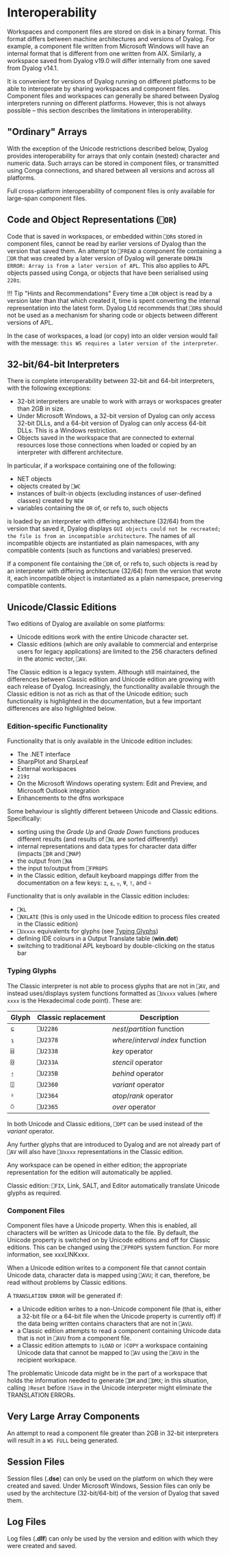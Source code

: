 # Interoperability

Workspaces and component files are stored on disk in a binary format. This format differs between machine architectures and versions of Dyalog. For example, a component file written from Microsoft Windows will have an internal format that is different from one written from AIX. Similarly, a workspace saved from Dyalog v19.0 will differ internally from one saved from Dyalog v14.1.

It is convenient for versions of Dyalog running on different platforms to be able to interoperate by sharing workspaces and component files. Component files and workspaces can generally be shared between Dyalog interpreters running on different platforms. However, this is not always possible – this section describes the limitations in interoperability.

## "Ordinary" Arrays

With the exception of the Unicode restrictions described below, Dyalog provides interoperability for arrays that only contain (nested) character and numeric data. Such arrays can be stored in component files, or transmitted using Conga connections, and shared between all versions and across all platforms.  

Full cross-platform interoperability of component files is only available for large-span component files.

## Code and Object Representations (`⎕OR`)
Code that is saved in workspaces, or embedded within `⎕OR`s stored in component files, cannot be read by earlier versions of Dyalog than the version that saved them. An attempt to `⎕FREAD` a component file containing a `⎕OR` that was created by a later version of Dyalog will generate `DOMAIN ERROR: Array is from a later version of APL`. This also applies to APL objects passed using Conga, or objects that have been serialised using `220⌶`.

!!! Tip "Hints and Recommendations"
    Every time a `⎕OR` object is read by a version later than that which created it, time is spent converting the internal representation into the latest form. Dyalog Ltd recommends that `⎕OR`s should not be used as a mechanism for sharing code or objects between different versions of APL.

In the case of workspaces, a load (or copy) into an older version would fail with the message: `this WS requires a later version of the interpreter`.

## 32-bit/64-bit Interpreters
There is complete interoperability between 32-bit and 64-bit interpreters, with the following exceptions:  

* 32-bit interpreters are unable to work with arrays or workspaces greater than 2GB in size.
* Under Microsoft Windows, a 32-bit version of Dyalog can only access 32-bit
DLLs, and a 64-bit version of Dyalog can only access 64-bit DLLs. This is a Windows restriction.
* Objects saved in the workspace that are connected to external resources lose
those connections when loaded or copied by an interpreter with different architecture.

In particular, if a workspace containing one of the following:  

* NET objects
* objects created by `⎕WC`
* instances of built-in objects (excluding instances of user-defined classes) created by `NEW`
* variables containing the `OR` of, or refs to, such objects

is loaded by an interpreter with differing architecture (32/64) from the version that saved it, Dyalog displays `GUI objects could not be recreated; the file is from an incompatible architecture`. The names of all incompatible objects are instantiated as plain namespaces, with any compatible contents (such as functions and variables) preserved.

If a component file containing the `⎕OR` of, or refs to, such objects is read by an interpreter with differing architecture (32/64) from the version that wrote it, each incompatible object is instantiated as a plain namespace, preserving compatible contents.

## Unicode/Classic Editions
Two editions of Dyalog are available on some platforms:  

* Unicode editions work with the entire Unicode character set.
* Classic editions (which are only available to commercial and enterprise users for legacy applications) are limited to the 256 characters defined in the atomic vector, `⎕AV`.

The Classic edition is a legacy system. Although still maintained, the differences between Classic edition and Unicode edition are growing with each release of Dyalog. Increasingly, the functionality available through the Classic edition is not as rich as that of the Unicode edition; such functionality is highlighted in the documentation, but a few important differences are also highlighted below.

### Edition-specific Functionality

Functionality that is only available in the Unicode edition includes:  

* The .NET interface
* SharpPlot and SharpLeaf
* External workspaces
* `219⌶`
* On the Microsoft Windows operating system: Edit and Preview, and Microsoft Outlook integration
* Enhancements to the dfns workspace

Some behaviour is slightly different between Unicode and Classic editions. Specifically:  

* sorting using the _Grade Up_ and _Grade Down_ functions produces different results (and results of `⎕NL` are sorted differently)
* internal representations and data types for character data differ (impacts `⎕DR` and `⎕MAP`)
* the output from `⎕NA`
* the input to/output from `⎕FPROPS`
* in the Classic edition, default keyboard mappings differ from the documentation on a few keys: `⌶`, `⍷`, `⍪`, `⍫`, `!`, and `⍨`

Functionality that is only available in the Classic edition includes:  

* `⎕KL`
* `⎕NXLATE` (this is only used in the Unicode edition to process files created in the Classic edition)
* `⎕Uxxxx` equivalents for glyphs (see [Typing Glyphs](#typing-glyphs))
* defining IDE colours in a Output Translate table (**win.dot**)
* switching to traditional APL keyboard by double-clicking on the status bar

### Typing Glyphs

The Classic interpreter is not able to process glyphs that are not in `⎕AV`, and instead uses/displays system functions formatted as `⎕Uxxxx` values (where `xxxx` is the Hexadecimal code point). These are:

|Glyph|Classic replacement|Description|
|---|----|----------------------------------|
| `⊆` | `⎕U2286` | _nest_/_partition_ function |
| `⍸` | `⎕U2378` | _where_/_interval index_ function |
| `⌸` | `⎕U2338` | _key_ operator |
| `⌺` | `⎕U233A` | _stencil_ operator |
| `⍛` | `⎕U235B` | _behind_ operator |
| `⍠` | `⎕U2360` | _variant_ operator |
| `⍤` | `⎕U2364` | _atop_/_rank_ operator|
| `⍥` | `⎕U2365` | _over_ operator |

In both Unicode and Classic editions, `⎕OPT` can be used instead of the _variant_ operator.

Any further glyphs that are introduced to Dyalog and are not already part of `⎕AV` will also have `⎕Uxxxx` representations in the Classic edition.

Any workspace can be opened in either edition; the appropriate representation for the edition will automatically be applied.

Classic edition: `⎕FIX`, Link, SALT, and Editor automatically translate Unicode glyphs as required.

### Component Files

Component files have a Unicode property. When this is enabled, all characters will be written as Unicode data to the file. By default, the Unicode property is switched on by Unicode editions and off for Classic editions. This can be changed using the `⎕FPROPS` system function. For more information, see xxxLINKxxx.

When a Unicode edition writes to a component file that cannot contain Unicode data, character data is mapped using `⎕AVU`; it can, therefore, be read without problems by Classic editions.

A `TRANSLATION ERROR` will be generated if:  

* a Unicode edition writes to a non-Unicode component file (that is, either a 32-bit file or a 64-bit file when the Unicode property is currently off) if the data being written contains characters that are not in `⎕AVU`.
* a Classic edition attempts to read a component containing Unicode data that is not in `⎕AVU` from a component file.
* a Classic edition attempts to `)LOAD` or `)COPY` a workspace containing Unicode data that cannot be mapped to `⎕AV` using the `⎕AVU` in the recipient workspace.

The problematic Unicode data might be in the part of a workspace that holds the information needed to generate `⎕DM` and `⎕DMX`; in this situation, calling `)Reset` before `)Save` in the Unicode interpreter might eliminate the TRANSLATION ERRORs.

## Very Large Array Components
An attempt to read a component file greater than 2GB in 32-bit interpreters will result in a `WS FULL` being generated.

## Session Files
Session files (**.dse**) can only be used on the platform on which they were created and saved. Under Microsoft Windows, Session files can only be used by the architecture (32-bit/64-bit) of the version of Dyalog that saved them.

## Log Files
Log files (**.dlf**) can only be used by the version and edition with which they were created and saved. 
